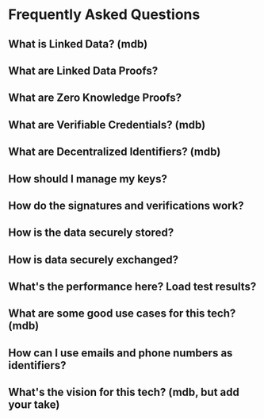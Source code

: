 # Frequently Asked Questions

## What is Linked Data? (mdb)

## What are Linked Data Proofs?

## What are Zero Knowledge Proofs?

## What are Verifiable Credentials? (mdb)

## What are Decentralized Identifiers? (mdb)

## How should I manage my keys?

## How do the signatures and verifications work?

## How is the data securely stored?

## How is data securely exchanged?

## What's the performance here? Load test results?

## What are some good use cases for this tech? (mdb)

## How can I use emails and phone numbers as identifiers?

## What's the vision for this tech? (mdb, but add your take)

